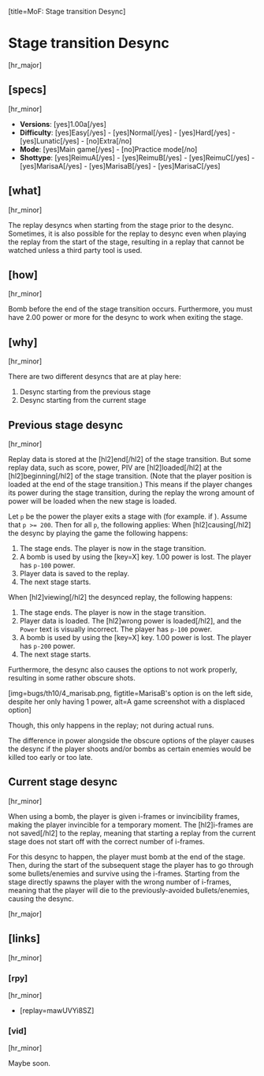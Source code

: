 [title=MoF: Stage transition Desync]
# Stage transition Desync
[hr_major]

## [specs]
[hr_minor]  

* **Versions**: [yes]1.00a[/yes] 
* **Difficulty**: [yes]Easy[/yes] - [yes]Normal[/yes] - [yes]Hard[/yes] - [yes]Lunatic[/yes] - [no]Extra[/no]
* **Mode**: [yes]Main game[/yes] - [no]Practice mode[/no]
* **Shottype**: [yes]ReimuA[/yes] - [yes]ReimuB[/yes] - [yes]ReimuC[/yes] - [yes]MarisaA[/yes] - [yes]MarisaB[/yes] - [yes]MarisaC[/yes]

## [what]
[hr_minor]

The replay desyncs when starting from the stage prior to the desync. Sometimes, it is also possible for the replay to desync even when playing the replay from the start of the stage, resulting in a replay that cannot be watched unless a third party tool is used.

## [how]
[hr_minor]

Bomb before the end of the stage transition occurs.
Furthermore, you must have 2.00 power or more for the desync to work when exiting the stage.

## [why]
[hr_minor]

There are two different desyncs that are at play here:
1. Desync starting from the previous stage
2. Desync starting from the current stage

## Previous stage desync
[hr_minor]

Replay data is stored at the [hl2]end[/hl2] of the stage transition.
But some replay data, such as score, power, PIV are [hl2]loaded[/hl2] at the [hl2]beginning[/hl2] of the stage transition. (Note that the player position is loaded at the end of the stage transition.) This means if the player changes its power during the stage transition, during the replay the wrong amount of power will be loaded when the new stage is loaded.

Let ``p`` be the power the player exits a stage with (for example. if ). Assume that ``p >= 200``. Then for all ``p``, the following applies:
When [hl2]causing[/hl2] the desync by playing the game the following happens:
1. The stage ends. The player is now in the stage transition.
2. A bomb is used by using the [key=X] key. 1.00 power is lost. The player has ``p-100`` power.
3. Player data is saved to the replay.
4. The next stage starts.

When [hl2]viewing[/hl2] the desynced replay, the following happens:
1. The stage ends. The player is now in the stage transition.
2. Player data is loaded. The [hl2]wrong power is loaded[/hl2], and the ``Power`` text is visually incorrect. The player has ``p-100`` power.
3. A bomb is used by using the [key=X] key. 1.00 power is lost. The player has ``p-200`` power.
4. The next stage starts.

Furthermore, the desync also causes the options to not work properly, resulting in some rather obscure shots.

[img=bugs/th10/4_marisab.png, figtitle=MarisaB's option is on the left side, despite her only having 1 power, alt=A game screenshot with a displaced option]

Though, this only happens in the replay; not during actual runs.

The difference in power alongside the obscure options of the player causes the desync if the player shoots and/or bombs as certain enemies would be killed too early or too late.

## Current stage desync
[hr_minor]

When using a bomb, the player is given i-frames or invincibility frames, making the player invincible for a temporary moment. The [hl2]i-frames are not saved[/hl2] to the replay, meaning that starting a replay from the current stage does not start off with the correct number of i-frames. 

For this desync to happen, the player must bomb at the end of the stage. Then, during the start of the subsequent stage the player has to go through some bullets/enemies and survive using the i-frames. Starting from the stage directly spawns the player with the wrong number of i-frames, meaning that the player will die to the previously-avoided bullets/enemies, causing the desync.


[hr_major]
## [links]
[hr_minor]
### [rpy]
[hr_minor]

+ [replay=mawUVYi8SZ]

### [vid]
[hr_minor]

Maybe soon.


